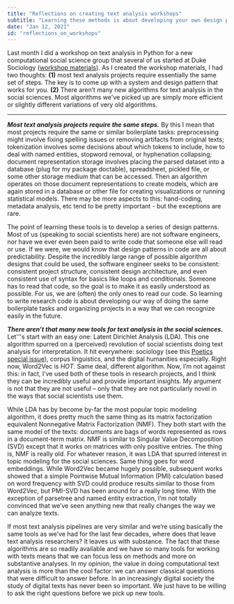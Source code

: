 ```yaml
---
title: "Reflections on creating text analysis workshops"
subtitle: "Learning these methods is about developing your own design patterns and learning the most fundamental approaches."
date: "Jan 12, 2021"
id: "reflections_on_workshops"
---
```


Last month I did a workshop on text analysis in Python for a new computational social science group that several of us started at Duke Sociology ([workshop materials](https://github.com/devincornell/workshops/tree/master/duke_css_workshop_11-08-21)). As I created the workshop materials, I had two thoughts: **(1)** most text analysis projects require essentially the same set of steps. The key is to come up with a system and design pattern that works for you. **(2)** There aren’t many new algorithms for text analysis in the social sciences. Most algorithms we've picked up are simply more efficient or slightly different variations of very old algorithms. 

---

***Most text analysis projects require the same steps.*** By this I mean that most projects require the same or similar boilerplate tasks: preprocessing might involve fixing spelling issues or removing artifacts from original texts; tokenization involves some decisions about which tokens to include, how to deal with named entities, stopword removal, or hyphenation collapsing; document representation storage involves placing the parsed dataset into a database (plug for my package doctable), spreadsheet, pickled file, or some other storage medium that can be accessed. Then an algorithm operates on those document representations to create models, which are again stored in a database or other file for creating visualizations or running statistical models. There may be more aspects to this: hand-coding, metadata analysis, etc tend to be pretty important - but the exceptions are rare.

The point of learning these tools is to develop a series of design patterns. Most of us (speaking to social scientists here) are not software engineers, nor have we ever even been paid to write code that someone else will read or use. If we were, we would know that design patterns in code are all about predictability. Despite the incredibly large range of possible algorithm designs that could be used, the software engineer seeks to be consistent: consistent project structure, consistent design architecture, and even consistent use of syntax for basics like loops and conditionals. Someone has to read that code, so the goal is to make it as easily understood as possible. For us, we are (often) the only ones to read our code. So learning to write research code is about developing our way of doing the same boilerplate tasks and organizing projects in a way that we can recognize easily in the future.

***There aren’t that many new tools for text analysis in the social sciences.*** Let'’'s start with an easy one: Latent Dirichlet Analysis (LDA). This one algorithm spurred on a (perceived) revolution of social scientists doing text analysis for interpretation. It hit everywhere: sociology (see this [Poetics special issue](https://www.sciencedirect.com/journal/poetics/vol/41/issue/6)), corpus linguistics, and the digital humanities especially. Right now, Word2Vec is *HOT*. Same deal, different algorithm. Now, I’m not against this: in fact, I’ve used both of these tools in research projects, and I think they can be incredibly useful and provide important insights. My argument is not that they are not useful – only that they are not particularly novel in the ways that social scientists use them.

While LDA has by become by-far the most popular topic modeling algorithm, it does pretty much the same thing as its matrix factorization equivalent Nonnegative Matrix Factorization (NMF). They both start with the same model of the texts: documents are bags of words represented as rows in a document-term matrix. NMF is similar to Singular Value Decomposition (SVD) except that it works on matrices with only positive entries. The thing is, NMF is really old. For whatever reason, it was LDA that spurred interest in topic modeling for the social sciences. Same thing goes for word embeddings. While Word2Vec became hugely possible, subsequent works showed that a simple Pointwise Mutual Information (PMI) calculation based on word frequency with SVD could produce results similar to those from Word2Vec, but PMI-SVD has been around for a really long time. With the exception of parsetree and named entity extraction, I’m not totally convinced that we’ve seen anything new that really changes the way we can analyze texts.

If most text analysis pipelines are very similar and we’re using basically the same tools as we’ve had for the last few decades, where does that leave text analysis researchers? It leaves us with substance. The fact that these algorithms are so readily available and we have so many tools for working with texts means that we can focus less on methods and more on substantive analyses. In my opinion, the value in doing computational text analysis is more than the cool factor: we can answer classical questions that were difficult to answer before. In an increasingly digital society the study of digital texts has never been so important. We just have to be willing to ask the right questions before we pick up new tools.

